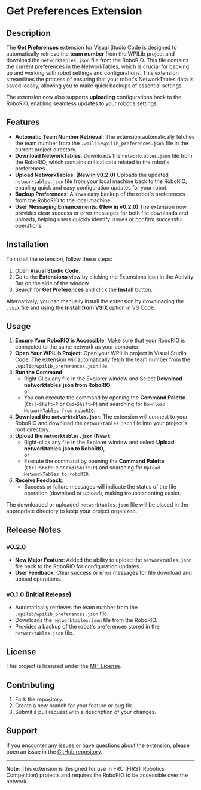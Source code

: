 # Get Preferences Extension

## Description

The **Get Preferences** extension for Visual Studio Code is designed to automatically retrieve the **team number** from the WPILib project and download the `networktables.json` file from the RoboRIO. This file contains the current preferences in the NetworkTables, which is crucial for backing up and working with robot settings and configurations. This extension streamlines the process of ensuring that your robot's NetworkTables data is saved locally, allowing you to make quick backups of essential settings.

The extension now also supports **uploading** configurations back to the RoboRIO, enabling seamless updates to your robot's settings.

## Features

- **Automatic Team Number Retrieval**: The extension automatically fetches the team number from the `.wpilib/wpilib_preferences.json` file in the current project directory.
- **Download NetworkTables**: Downloads the `networktables.json` file from the RoboRIO, which contains critical data related to the robot's preferences.
- **Upload NetworkTables**: **(New in v0.2.0)** Uploads the updated `networktables.json` file from your local machine back to the RoboRIO, enabling quick and easy configuration updates for your robot.
- **Backup Preferences**: Allows easy backup of the robot's preferences from the RoboRIO to the local machine.
- **User Messaging Enhancements**: **(New in v0.2.0)** The extension now provides clear success or error messages for both file downloads and uploads, helping users quickly identify issues or confirm successful operations.

## Installation

To install the extension, follow these steps:

1. Open **Visual Studio Code**.
2. Go to the **Extensions** view by clicking the Extensions icon in the Activity Bar on the side of the window.
3. Search for **Get Preferences** and click the **Install** button.

Alternatively, you can manually install the extension by downloading the `.vsix` file and using the **Install from VSIX** option in VS Code.

## Usage

1. **Ensure Your RoboRIO is Accessible**: Make sure that your RoboRIO is connected to the same network as your computer.
2. **Open Your WPILib Project**: Open your WPILib project in Visual Studio Code. The extension will automatically fetch the team number from the `.wpilib/wpilib_preferences.json` file.
3. **Run the Command**:
   - Right Click any file in the Explorer window and Select **Download networktables.json from RoboRIO**,  
     or
   - You can execute the command by opening the **Command Palette** (`Ctrl+Shift+P` or `Cmd+Shift+P`) and searching for `Download NetworkTables from roboRIO`.
4. **Download the `networktables.json`**: The extension will connect to your RoboRIO and download the `networktables.json` file into your project's root directory.
5. **Upload the `networktables.json`** **(New)**:
   - Right-click any file in the Explorer window and select **Upload networktables.json to RoboRIO**,  
     or
   - Execute the command by opening the **Command Palette** (`Ctrl+Shift+P` or `Cmd+Shift+P`) and searching for `Upload NetworkTables to roboRIO`.
6. **Receive Feedback**:
   - Success or failure messages will indicate the status of the file operation (download or upload), making troubleshooting easier.

The downloaded or uploaded `networktables.json` file will be placed in the appropriate directory to keep your project organized.

## Release Notes

### v0.2.0
- **New Major Feature**: Added the ability to upload the `networktables.json` file back to the RoboRIO for configuration updates.
- **User Feedback**: Clear success or error messages for file download and upload operations.

### v0.1.0 (Initial Release)
- Automatically retrieves the team number from the `.wpilib/wpilib_preferences.json` file.
- Downloads the `networktables.json` file from the RoboRIO.
- Provides a backup of the robot's preferences stored in the `networktables.json` file.

## License

This project is licensed under the [MIT License](LICENSE).

## Contributing

1. Fork the repository.
2. Create a new branch for your feature or bug fix.
3. Submit a pull request with a description of your changes.

## Support

If you encounter any issues or have questions about the extension, please open an issue in the [GitHub repository](https://github.com/FRC4607/VSCode_Extension/issues).

---

**Note**: This extension is designed for use in FRC (FIRST Robotics Competition) projects and requires the RoboRIO to be accessible over the network.
